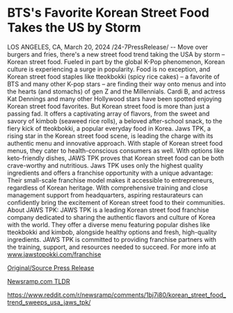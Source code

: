 # BTS's Favorite Korean Street Food Takes the US by Storm

LOS ANGELES, CA, March 20, 2024 /24-7PressRelease/ -- Move over burgers and fries, there's a new street food trend taking the USA by storm – Korean street food. Fueled in part by the global K-Pop phenomenon, Korean culture is experiencing a surge in popularity.   Food is no exception, and Korean street food staples like tteokbokki (spicy rice cakes) – a favorite of BTS and many other K-pop stars – are finding their way onto menus and into the hearts (and stomachs) of gen Z and the Millennials. Cardi B, and actress Kat Dennings and many other Hollywood stars have been spotted enjoying Korean street food favorites.  But Korean street food is more than just a passing fad. It offers a captivating array of flavors, from the sweet and savory of kimbob (seaweed rice rolls), a beloved after-school snack, to the fiery kick of tteokbokki, a popular everyday food in Korea.   Jaws TPK, a rising star in the Korean street food scene, is leading the charge with its authentic menu and innovative approach. With staple of Korean street food menus, they cater to health-conscious consumers as well. With options like keto-friendly dishes, JAWS TPK proves that Korean street food can be both crave-worthy and nutritious.  Jaws TPK uses only the highest quality ingredients and offers a franchise opportunity with a unique advantage: Their small-scale franchise model makes it accessible to entrepreneurs, regardless of Korean heritage. With comprehensive training and close management support from headquarters, aspiring restaurateurs can confidently bring the excitement of Korean street food to their communities.  About JAWS TPK: JAWS TPK is a leading Korean street food franchise company dedicated to sharing the authentic flavors and culture of Korea with the world. They offer a diverse menu featuring popular dishes like tteokbokki and kimbob, alongside healthy options and fresh, high-quality ingredients. JAWS TPK is committed to providing franchise partners with the training, support, and resources needed to succeed. For more info at www.jawstopokki.com/franchise 

[Original/Source Press Release](https://www.24-7pressrelease.com/press-release/509389/btss-favorite-korean-street-food-takes-the-us-by-storm)
                    

[Newsramp.com TLDR](None) 

https://www.reddit.com/r/newsramp/comments/1bj7i80/korean_street_food_trend_sweeps_usa_jaws_tpk/